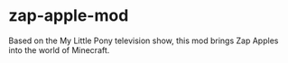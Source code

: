 zap-apple-mod
=============

Based on the My Little Pony television show, this mod brings Zap Apples into the world of Minecraft.